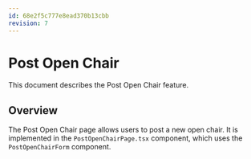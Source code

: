 ```yaml
---
id: 68e2f5c777e8ead370b13cbb
revision: 7
---
```


# Post Open Chair

This document describes the Post Open Chair feature.

## Overview

The Post Open Chair page allows users to post a new open chair. It is implemented in the `PostOpenChairPage.tsx` component, which uses the `PostOpenChairForm` component.